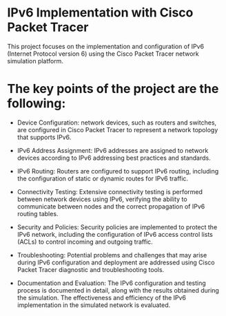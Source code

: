 # IPv6 Implementation with Cisco Packet Tracer

This project focuses on the implementation and configuration of IPv6 (Internet Protocol version 6) using the Cisco Packet Tracer network simulation platform.

# The key points of the project are the following:

- Device Configuration: network devices, such as routers and switches, are configured in Cisco Packet Tracer to represent a network topology that supports IPv6.

- IPv6 Address Assignment: IPv6 addresses are assigned to network devices according to IPv6 addressing best practices and standards.

- IPv6 Routing: Routers are configured to support IPv6 routing, including the configuration of static or dynamic routes for IPv6 traffic.

- Connectivity Testing: Extensive connectivity testing is performed between network devices using IPv6, verifying the ability to communicate between nodes and the correct propagation of IPv6 routing tables.

- Security and Policies: Security policies are implemented to protect the IPv6 network, including the configuration of IPv6 access control lists (ACLs) to control incoming and outgoing traffic.

- Troubleshooting: Potential problems and challenges that may arise during IPv6 configuration and deployment are addressed using Cisco Packet Tracer diagnostic and troubleshooting tools.

- Documentation and Evaluation: The IPv6 configuration and testing process is documented in detail, along with the results obtained during the simulation. The effectiveness and efficiency of the IPv6 implementation in the simulated network is evaluated.
